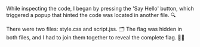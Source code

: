 While inspecting the code, I began by pressing the 'Say Hello' button, which triggered a popup that hinted the code was located in another file. 🔍

There were two files: style.css and script.jss. 🗂️
The flag was hidden in both files, and I had to join them together to reveal the complete flag. 🧩💡
